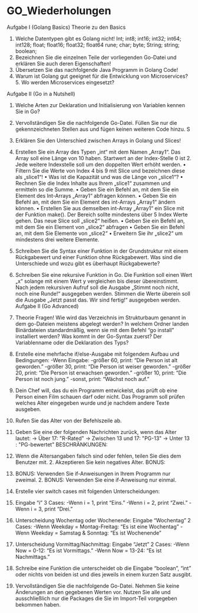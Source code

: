 # GO_Wiederholungen

Aufgabe I (Golang Basics) Theorie zu den Basics
1. Welche Datentypen gibt es Golang nicht!
Int; int8; int16; int32; int64; int128; float; float16; float32; float64 rune; char; byte; String; string; boolean;
2. Bezeichnen Sie die einzelnen Teile der vorliegenden Go-Datei und erklären Sie auch deren Eigenschaften!
3. Übersetzen Sie das nachfolgende Java Programm in Golang Code!
4. Warum ist Golang gut geeignet für die Entwicklung von Microservices? 5. Wo werden Microservices eingesetzt?
   
Aufgabe II (Go in a Nutshell)
1. Welche Arten zur Deklaration und Initialisierung von Variablen kennen Sie in Go?
2. Vervollständigen Sie die nachfolgende Go-Datei. Füllen Sie nur die gekennzeichneten Stellen aus und fügen keinen weiteren Code hinzu.
S
3. Erklären Sie den Unterschied zwischen Arrays in Golang und Slices!
4. Erstellen Sie ein Array des Typen „int“ mit dem Namen „Array1“. Das Array soll eine Länge von 10 haben. Startwert an der Index-Stelle 0 ist 2. Jede weitere Indexstelle soll um den doppelten Wert erhöht werden.
• Filtern Sie die Werte von Index 4 bis 9 mit Slice und bezeichnen diese als „slice1“!
• Was ist die Kapazität und was die Länge von „slice1“?
• Rechnen Sie die Index Inhalte aus Ihrem „slice1“ zusammen und ermitteln so die
Summe.
• Geben Sie ein Befehl an, mit dem Sie ein Element des Int-Arrays „Array1“ abfragen
können.
• Geben Sie ein Befehl an, mit dem Sie ein Element des int-Arrays „Array1“ ändern
können.
• Erstellen Sie aus demselben int-Array „Array1“ ein Slice mit der Funktion make(). Der
Bereich sollte mindestens über 5 Index Werte gehen. Das neue Slice soll „slice2“
heißen.
• Geben Sie ein Befehl an, mit dem Sie ein Element von „slice2“ abfragen
• Geben Sie ein Befehl an, mit dem Sie Elemente von „slice2“
• Erweitern Sie ihr „slice2“ um mindestens drei weitere Elemente.
  
5. Schreiben Sie die Syntax einer Funktion in der Grundstruktur mit einem Rückgabewert und einer Funktion ohne Rückgabewert. Was sind die Unterschiede und wozu gibt es überhaupt Rückgabewerte?
6. Schreiben Sie eine rekursive Funktion in Go. Die Funktion soll einen Wert „x“ solange mit einem Wert y vergleichen bis dieser übereinstimmt. Nach jedem rekursiven Aufruf soll die Ausgabe „Stimmt noch nicht, noch eine Runde!“ ausgegeben werden. Stimmen die Werte überein soll die Ausgabe „Jetzt passt das. Wir sind fertig!“ ausgegeben werden.
Aufgabe II (Go Advanced)
1. Theorie Fragen!
Wie wird das Verzeichnis im Strukturbaum genannt in dem go-Dateien meistens abgelegt werden?
In welchem Ordner landen Binärdateien standardmäßig, wenn sie mit dem Befehl “go install” installiert werden?
Was kommt in der Go-Syntax zuerst? Der Variablenname oder die Deklaration des Typs?
2. Erstelle eine mehrfache if/else-Ausgabe mit folgendem Aufbau und Bedingungen:
-Wenn Eingabe:
-größer 60, print: “Die Person ist alt geworden.”
-größer 30, print: “Die Person ist weiser geworden.” -größer 20, print: “Die Person ist erwachsen geworden.” -größer 10, print: “Die Person ist noch jung.”
-sonst, print: “Wächst noch auf.”
 
3. Dein Chef will, das du ein Programm entwickelst, das prüft ob eine Person einen Film schauen darf oder nicht.
Das Programm soll prüfen welches Alter eingegeben wurde und je nachdem andere Texte ausgeben.
1. Rufen Sie das Alter von der Befehlszeile ab.
2. Geben Sie eine der folgenden Nachrichten zurück, wenn das Alter lautet:
-> Über 17: "R-Rated"
-> Zwischen 13 und 17: "PG-13" -> Unter 13 : "PG-bewertet"
BESCHRÄNKUNGEN:
1. Wenn die Altersangaben falsch sind oder fehlen, teilen Sie dies dem Benutzer mit. 2. Akzeptieren Sie kein negatives Alter.
BONUS:
1. BONUS: Verwenden Sie if-Anweisungen in Ihrem Programm nur zweimal. 2. BONUS: Verwenden Sie eine if-Anweisung nur einmal.
4. Erstelle vier switch cases mit folgenden Unterscheidungen:
1. Eingabe “i”
3 Cases:
-Wenn i = 1, print “Eins.” -Wenn i = 2, print “Zwei.” -Wenn i = 3, print “Drei.”
2. Unterscheidung Wochentag oder Wochenende:
Eingabe “Wochentag”
2 Cases:
-Wenn Weekday = Montag-Freitag: “Es ist eine Wochentag” -Wenn Weekday = Samstag & Sonntag: “Es ist Wochenende”
3. Unterscheidung Vormittag/Nachmittag: Eingabe “Jetzt”
2 Cases:
-Wenn Now = 0-12: “Es ist Vormittags.” -Wenn Now = 13-24: “Es ist Nachmittags.”
4. Schreibe eine Funktion die unterscheidet ob die Eingabe “boolean”, “int” oder nichts von beiden ist und dies jeweils in einem kurzen Satz ausgibt.
 
5. Vervollständigen Sie die nachfolgende Go-Datei. Nehmen Sie keine Änderungen an den gegebenen Werten vor. Nutzen Sie alle und ausschließlich nur die Packages die Sie im Import-Teil vorgegeben bekommen haben.
  

